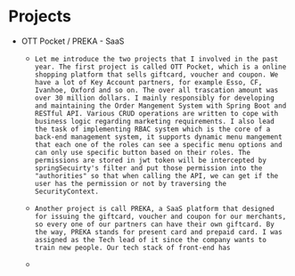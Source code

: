 # Projects

- OTT Pocket / PREKA - SaaS

  - ```
    Let me introduce the two projects that I involved in the past year. The first project is called OTT Pocket, which is a online shopping platform that sells giftcard, voucher and coupon. We have a lot of Key Account partners, for example Esso, CF, Ivanhoe, Oxford and so on. The over all trascation amount was over 30 million dollars. I mainly responsibly for developing and maintaining the Order Mangement System with Spring Boot and RESTful API. Various CRUD operations are written to cope with business logic regarding marketing requirements. I also lead the task of implementing RBAC system which is the core of a back-end management system, it supports dynamic menu mangement that each one of the roles can see a specific menu options and can only use specific button based on their roles. The permissions are stored in jwt token will be intercepted by springSecuirty's filter and put those permission into the "authorities" so that when calling the API, we can get if the user has the permission or not by traversing the SecurityContext. 
    ```

  - ```
    Another project is call PREKA, a SaaS platform that designed for issuing the giftcard, voucher and coupon for our merchants, so every one of our partners can have their own giftcard. By the way, PREKA stands for present card and prepaid card. I was assigned as the Tech lead of it since the company wants to train new people. Our tech stack of front-end has  
    ```

  - 